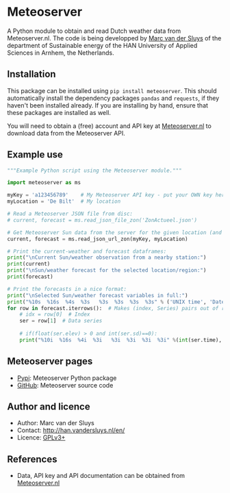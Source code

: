 # Meteoserver #

A Python module to obtain and read Dutch weather data from Meteoserver.nl.  The code is being developped by
[Marc van der Sluys](http://han.vandersluys.nl/en/) of the department of Sustainable energy of the HAN
University of Applied Sciences in Arnhem, the Netherlands.


## Installation ##

This package can be installed using `pip install meteoserver`.  This should automatically install the dependency
packages `pandas` and `requests`, if they haven't been installed already.
If you are installing by hand, ensure that these packages are installed as well.

You will need to obtain a (free) account and API key at [Meteoserver.nl](https://meteoserver.nl/) to download
data from the Meteoserver API.


## Example use ##

```python
"""Example Python script using the Meteoserver module."""

import meteoserver as ms

myKey = 'a123456789'    # My Meteoserver API key - put your OWN key here!
myLocation = 'De Bilt'  # My location

# Read a Meteoserver JSON file from disc:
# current, forecast = ms.read_json_file_zon('ZonActueel.json')

# Get Meteoserver Sun data from the server for the given location (and key):
current, forecast = ms.read_json_url_zon(myKey, myLocation)

# Print the current-weather and forecast dataframes:
print("\nCurrent Sun/weather observation from a nearby station:")
print(current)
print("\nSun/weather forecast for the selected location/region:")
print(forecast)

# Print the forecasts in a nice format:
print("\nSelected Sun/weather forecast variables in full:")
print("%10s  %16s  %4s  %3s   %3s  %3s  %3s  %3s" % ('UNIX time', 'Date/time CET', 'Rad', 'Sun', 'Cld', 'LCl', 'MCl', 'HCl'))
for row in forecast.iterrows():  # Makes (index, Series) pairs out of row
    # idx = row[0]  # Index
    ser = row[1]  # Data series
    
    # if(float(ser.elev) > 0 and int(ser.sd)==0):
    print("%10i  %16s  %4i  %3i   %3i  %3i  %3i  %3i" %(int(ser.time), ser.cet, int(ser.gr), int(ser.sd), int(ser.tc), int(ser.lc), int(ser.mc), int(ser.hc)))
```

## Meteoserver pages ##

* [Pypi](https://pypi.org/project/meteoserver/): Meteoserver Python package
* [GitHub](https://github.com/MarcvdSluys/Meteoserver): Meteoserver source code


## Author and licence ##

* Author: Marc van der Sluys
* Contact: http://han.vandersluys.nl/en/
* Licence: [GPLv3+](https://www.gnu.org/licenses/gpl.html)


## References ##

* Data, API key and API documentation can be obtained from [Meteoserver.nl](https://meteoserver.nl/)
